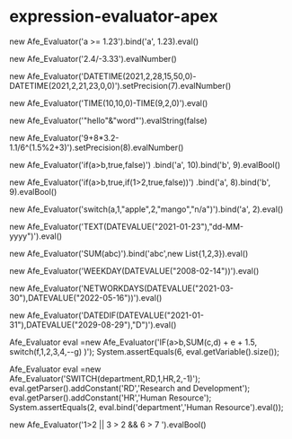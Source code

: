 # expression-evaluator-apex

new Afe_Evaluator('a >= 1.23').bind('a', 1.23).eval()

new Afe_Evaluator('2.4/-3.33').evalNumber()

new Afe_Evaluator('DATETIME(2021,2,28,15,50,0)-DATETIME(2021,2,21,23,0,0)').setPrecision(7).evalNumber()

new Afe_Evaluator('TIME(10,10,0)-TIME(9,2,0)').eval()

new Afe_Evaluator('"hello"&"word"').evalString(false)

new Afe_Evaluator('9+8*3.2-1.1/6^(1.5%2+3)').setPrecision(8).evalNumber()

new Afe_Evaluator('if(a>b,true,false)')
                            .bind('a', 10).bind('b', 9).evalBool()

new Afe_Evaluator('if(a>b,true,if(1>2,true,false))')
                                .bind('a', 8).bind('b', 9).evalBool()

new Afe_Evaluator('switch(a,1,"apple",2,"mango","n/a")').bind('a', 2).eval()


new Afe_Evaluator('TEXT(DATEVALUE("2021-01-23"),"dd-MM-yyyy")').eval()


new Afe_Evaluator('SUM(abc)').bind('abc',new List<Decimal>{1,2,3}).eval()

new Afe_Evaluator('WEEKDAY(DATEVALUE("2008-02-14"))').eval()


new Afe_Evaluator('NETWORKDAYS(DATEVALUE("2021-03-30"),DATEVALUE("2022-05-16"))').eval()

new Afe_Evaluator('DATEDIF(DATEVALUE("2021-01-31"),DATEVALUE("2029-08-29"),"D")').eval()



Afe_Evaluator eval =new Afe_Evaluator('IF(a>b,SUM(c,d) + e + 1.5, switch(f,1,2,3,4,--g) )');
System.assertEquals(6, eval.getVariable().size());


Afe_Evaluator eval =new Afe_Evaluator('SWITCH(department,RD,1,HR,2,-1)');
eval.getParser().addConstant('RD','Research and Development');
eval.getParser().addConstant('HR','Human Resource');
System.assertEquals(2, eval.bind('department','Human Resource').eval());



new Afe_Evaluator('1>2 || 3 > 2 && 6 > 7 ').evalBool()
